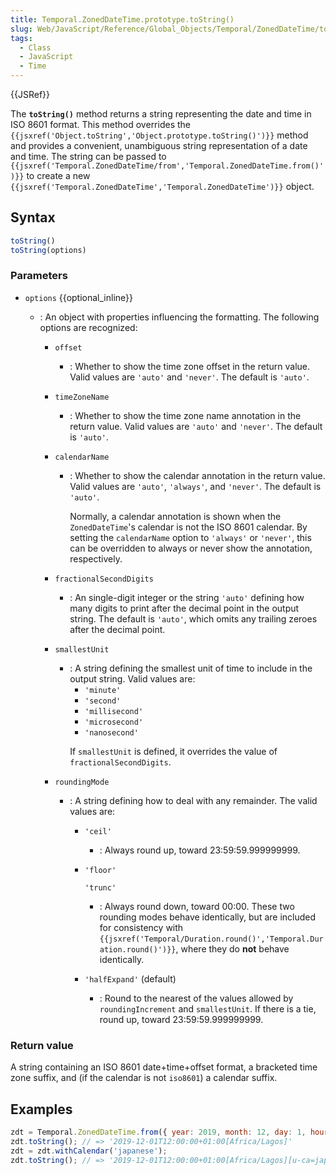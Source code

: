 ```yaml
---
title: Temporal.ZonedDateTime.prototype.toString()
slug: Web/JavaScript/Reference/Global_Objects/Temporal/ZonedDateTime/toString
tags:
  - Class
  - JavaScript
  - Time
---
```

{{JSRef}}

<p class="summary"><span class="seoSummary">The <strong><code>toString()</code></strong> method returns a string representing the date and time in ISO 8601 format.</span> This method overrides the <code>{{jsxref('Object.toString','Object.prototype.toString()')}}</code> method and provides a convenient, unambiguous string representation of a date and time. The string can be passed to <code>{{jsxref('Temporal.ZonedDateTime/from','Temporal.ZonedDateTime.from()')}}</code> to create a new <code>{{jsxref('Temporal.ZonedDateTime','Temporal.ZonedDateTime')}}</code> object.</p>

## Syntax

```js
toString()
toString(options)
```

### Parameters

- `options` {{optional_inline}}

  - : An object with properties influencing the formatting. The following
    options are recognized:

    - `offset`
      - : Whether to show the time zone offset in the return value. Valid values
        are `'auto'` and `'never'`. The default is `'auto'`.
    - `timeZoneName`
      - : Whether to show the time zone name annotation in the return value.
        Valid values are `'auto'` and `'never'`. The default is `'auto'`.
    - `calendarName`
      - : Whether to show the calendar annotation in the return value. Valid
        values are `'auto'`, `'always'`, and `'never'`. The default is `'auto'`.
        <div class="note"><p>Normally, a calendar annotation is shown when the <code>ZonedDateTime</code>'s calendar is not the ISO 8601 calendar. By setting the <code>calendarName</code> option to <code>'always'</code> or <code>'never'</code>, this can be overridden to always or never show the annotation, respectively.</p></div>
    - `fractionalSecondDigits`
      - : An single-digit integer or the string `'auto'` defining how many
        digits to print after the decimal point in the output string. The
        default is `'auto'`, which omits any trailing zeroes after the decimal
        point.
    - `smallestUnit`
      - : A string defining the smallest unit of time to include in the output
        string. Valid values are:
        - `'minute'`
        - `'second'`
        - `'millisecond'`
        - `'microsecond'`
        - `'nanosecond'`
        <div class="note"><p>If <code>smallestUnit</code> is defined, it overrides the value of <code>fractionalSecondDigits</code>.</p></div>
    - `roundingMode`

      - : A string defining how to deal with any remainder. The valid values
        are:

        - `'ceil'`
          - : Always round up, toward 23:59:59.999999999.
        - `'floor'`

          `'trunc'`

          - : Always round down, toward 00:00. These two rounding modes behave
            identically, but are included for consistency with
            `{{jsxref('Temporal/Duration.round()','Temporal.Duration.round()')}}`,
            where they do **not** behave identically.

        - `'halfExpand'` (default)
          - : Round to the nearest of the values allowed by `roundingIncrement`
            and `smallestUnit`. If there is a tie, round up, toward
            23:59:59.999999999.

### Return value

A string containing an ISO 8601 date+time+offset format, a bracketed time zone
suffix, and (if the calendar is not `iso8601`) a calendar suffix.

## Examples

```js
zdt = Temporal.ZonedDateTime.from({ year: 2019, month: 12, day: 1, hour: 12, timeZone: 'Africa/Lagos' });
zdt.toString(); // => '2019-12-01T12:00:00+01:00[Africa/Lagos]'
zdt = zdt.withCalendar('japanese');
zdt.toString(); // => '2019-12-01T12:00:00+01:00[Africa/Lagos][u-ca=japanese]'
```
